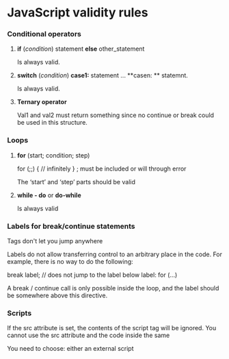 # JavaScript validity rules

### Conditional operators

1. **if** (*condition*) statement **else** other_statement

   Is always valid. 

2. **switch** (*condition*) **case1:** statement ... **casen: ** statemnt.

   Is always valid.

3. **Ternary operator**

   Val1 and val2 must return something since no continue or break could be used in this structure.

### Loops

1. **for** (start; condition; step) 

	for (;;) {
      // infinitely
   }
   ; must be included or will through error

   The ‘start’ and ‘step’ parts should be valid

2. **while - do** or **do-while**
   
   Is always valid

### Labels for break/continue statements

   Tags don't let you jump anywhere
   
   Labels do not allow transferring control to an arbitrary place in the code.
   For example, there is no way to do the following:

   break label; // does not jump to the label below
   label: for (...)
   
   A break / continue call is only possible inside the loop, and the label should be somewhere above this directive.
   
### Scripts

   If the src attribute is set, the contents of the script tag will be ignored. You cannot use the src attribute and the code inside the same <script> tag. The following example does not work:
   
   <script src="file.js">
      alert(1); // содержимое игнорируется, так как есть атрибут src
   </script>
   
   You need to choose: either an external script <script src = "...">, or regular code inside the <script> tag.

### Comments

   Nested comments are not supported
   
### Variables

1. Variables names
   
   The variable name must contain only letters, numbers, or the characters $ and _.
   
   The first character must not be a number.
   
   There is a list of reserved words that cannot be used as variable names because they are used by the language itself.
   
   If we do not include “use strict” we can define the variable just assigning the value to it. Else we had to define it using ‘let’.

### Operators

1. Increment/decrement

Only applicable to the variables. Attempt to apply, for example to 5++ will cause an error.
